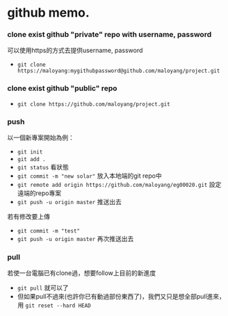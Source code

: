 # github memo.

### clone exist github "private" repo with username, password
可以使用https的方式去提供username, password

- `git clone https://maloyang:mygithubpassword@github.com/maloyang/project.git`

### clone exist github "public" repo
- `git clone https://github.com/maloyang/project.git`


### push
以一個新專案開始為例：

- `git init` 
- `git add .`
- `git status` 看狀態
- `git commit -m "new solar"` 放入本地端的git repo中
- `git remote add origin https://github.com/maloyang/eg00020.git` 設定遠端的repo專案
- `git push -u origin master` 推送出去


若有修改要上傳
- `git commit -m "test"`
- `git push -u origin master` 再次推送出去

### pull
若使一台電腦已有clone過，想要follow上目前的新進度

- `git pull` 就可以了
- 但如果pull不過來(也許你已有動過部份東西了)，我們又只是想全部pull進來，用 `git reset --hard HEAD`

